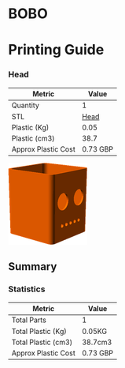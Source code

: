 # BOBO
# Printing Guide

### Head

Metric | Value 
--- | --- 
Quantity | 1
STL | [Head](../printedparts/stl/Head.stl)
Plastic (Kg) | 0.05
Plastic (cm3) | 38.7
Approx Plastic Cost | 0.73 GBP

![](../printedparts/images/Head_view.png)





## Summary

### Statistics

Metric | Value 
--- | --- 
Total Parts | 1
Total Plastic (Kg) | 0.05KG
Total Plastic (cm3) | 38.7cm3
Approx Plastic Cost | 0.73 GBP


